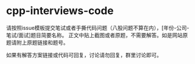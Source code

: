 # cpp-interviews-code

请按照issue模板提交笔试或者手撕代码问题（八股问题不算在内），\[年份-公司-笔试/面试\]题目简要名称。 正文中贴上截图或者原题，不需要解答。如是网站原题请附上原题链接和题号。

如果有解答方案链接或代码可回复，讨论请勿回复，群里讨论即可。

